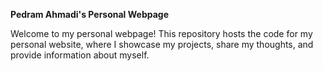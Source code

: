 **Pedram Ahmadi's Personal Webpage**

Welcome to my personal webpage! This repository hosts the code for my personal website, where I showcase my projects, share my thoughts, and provide information about myself.
